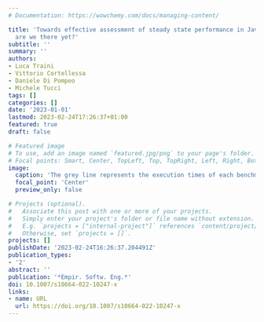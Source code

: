 ```yaml
---
# Documentation: https://wowchemy.com/docs/managing-content/

title: 'Towards effective assessment of steady state performance in Java software:
  are we there yet?'
subtitle: ''
summary: ''
authors:
- Luca Traini
- Vittorio Cortellessa
- Daniele Di Pompeo
- Michele Tucci
tags: []
categories: []
date: '2023-01-01'
lastmod: 2023-02-24T17:26:37+01:00
featured: true
draft: false

# Featured image
# To use, add an image named `featured.jpg/png` to your page's folder.
# Focal points: Smart, Center, TopLeft, Top, TopRight, Left, Right, BottomLeft, Bottom, BottomRight.
image:
  caption: 'The grey line represents the execution times of each benchmark iteration visualized as a time-series. The x-axis represents the benchmark iteration number, while the y-axis represents the mean execution time within the iteration' 
  focal_point: 'Center'
  preview_only: false

# Projects (optional).
#   Associate this post with one or more of your projects.
#   Simply enter your project's folder or file name without extension.
#   E.g. `projects = ["internal-project"]` references `content/project/deep-learning/index.md`.
#   Otherwise, set `projects = []`.
projects: []
publishDate: '2023-02-24T16:26:37.204491Z'
publication_types:
- '2'
abstract: ''
publication: '*Empir. Softw. Eng.*'
doi: 10.1007/s10664-022-10247-x
links:
- name: URL
  url: https://doi.org/10.1007/s10664-022-10247-x
---
```

